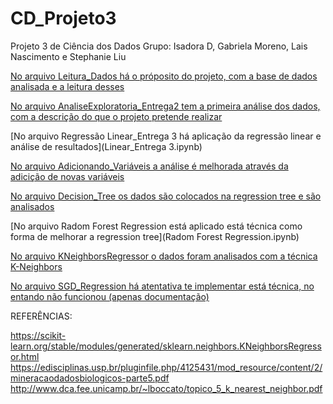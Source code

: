 # CD_Projeto3
Projeto 3 de Ciência dos Dados
Grupo: Isadora D, Gabriela Moreno, Lais Nascimento e Stephanie Liu

[No arquivo Leitura_Dados há o próposito do projeto, com a base de dados analisada e a leitura desses](Leitura_Dados.ipynb)

[No arquivo AnaliseExploratoria_Entrega2 tem a primeira análise dos dados, com a descrição do que o projeto pretende realizar](AnaliseExploratoria_Entrega2.ipynb)

[No arquivo Regressão Linear_Entrega 3 há aplicação da regressão linear e análise de resultados](Linear_Entrega 3.ipynb)

[No arquivo Adicionando_Variáveis a análise é melhorada através da adicição de novas variáveis](Adicionando_Variáveis.ipynb)

[No arquivo Decision_Tree os dados são colocados na regression tree e são analisados](Decision_Tree.ipynb)

[No arquivo Radom Forest Regression está aplicado está técnica como forma de melhorar a regression tree](Radom Forest Regression.ipynb)

[No arquivo KNeighborsRegressor o dados foram analisados com a técnica K-Neighbors](KNeighborsRegressor.ipynb)

[No arquivo SGD_Regression há atentativa te implementar está técnica, no entando não funcionou (apenas documentação)](SGD_Regression)

REFERÊNCIAS:

https://scikit-learn.org/stable/modules/generated/sklearn.neighbors.KNeighborsRegressor.html
https://edisciplinas.usp.br/pluginfile.php/4125431/mod_resource/content/2/mineracaodadosbiologicos-parte5.pdf
http://www.dca.fee.unicamp.br/~lboccato/topico_5_k_nearest_neighbor.pdf

